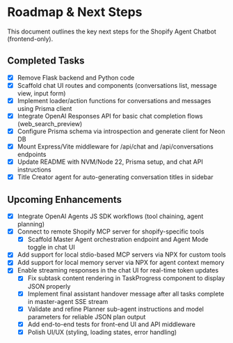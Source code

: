 # Roadmap & Next Steps

This document outlines the key next steps for the Shopify Agent Chatbot (frontend-only).

## Completed Tasks
- [x] Remove Flask backend and Python code
- [x] Scaffold chat UI routes and components (conversations list, message view, input form)
- [x] Implement loader/action functions for conversations and messages using Prisma client
- [x] Integrate OpenAI Responses API for basic chat completion flows (web_search_preview)
- [x] Configure Prisma schema via introspection and generate client for Neon DB
- [x] Mount Express/Vite middleware for /api/chat and /api/conversations endpoints
- [x] Update README with NVM/Node 22, Prisma setup, and chat API instructions
- [x] Title Creator agent for auto-generating conversation titles in sidebar

## Upcoming Enhancements
- [x] Integrate OpenAI Agents JS SDK workflows (tool chaining, agent planning)
- [x] Connect to remote Shopify MCP server for shopify-specific tools
	- [x] Scaffold Master Agent orchestration endpoint and Agent Mode toggle in chat UI
- [x] Add support for local stdio-based MCP servers via NPX for custom tools
- [x] Add support for local memory server via NPX for agent context memory
- [x] Enable streaming responses in the chat UI for real-time token updates
	- [x] Fix subtask content rendering in TaskProgress component to display JSON properly
	- [x] Implement final assistant handover message after all tasks complete in master-agent SSE stream
	- [x] Validate and refine Planner sub-agent instructions and model parameters for reliable JSON plan output
	- [x] Add end-to-end tests for front-end UI and API middleware
	- [x] Polish UI/UX (styling, loading states, error handling)
